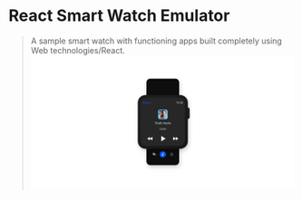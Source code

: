 # React Smart Watch Emulator
> A sample smart watch with functioning apps built completely using Web technologies/React.
![](https://github.com/haxzie/react-smartwatch-emulator/raw/master/public/Screenshot_2019-09-29%20React%20App.png)
